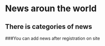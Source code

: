 # News aroun the world
## There is categories of news

###You can add news after registration on site